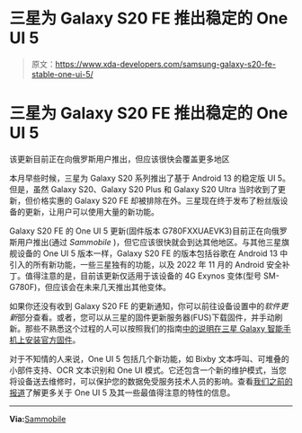 # 三星为 Galaxy S20 FE 推出稳定的 One UI 5

> 原文：<https://www.xda-developers.com/samsung-galaxy-s20-fe-stable-one-ui-5/>

# 三星为 Galaxy S20 FE 推出稳定的 One UI 5

该更新目前正在向俄罗斯用户推出，但应该很快会覆盖更多地区

本月早些时候，三星为 Galaxy S20 系列推出了基于 Android 13 的稳定版 UI 5。但是，虽然 Galaxy S20、Galaxy S20 Plus 和 Galaxy S20 Ultra 当时收到了更新，但价格实惠的 Galaxy S20 FE 却被排除在外。三星现在终于发布了粉丝版设备的更新，让用户可以使用大量的新功能。

Galaxy S20 FE 的 One UI 5 更新(固件版本 G780FXXUAEVK3)目前正在向俄罗斯用户推出(通过 *Sammobile* )，但它应该很快就会到达其他地区。与其他三星旗舰设备的 One UI 5 版本一样，Galaxy S20 FE 的版本包括谷歌在 Android 13 中引入的所有新功能，一些三星独有的功能，以及 2022 年 11 月的 Android 安全补丁。值得注意的是，目前该更新仅适用于该设备的 4G Exynos 变体(型号 SM-G780F)，但应该会在未来几天推出其他变体。

如果你还没有收到 Galaxy S20 FE 的更新通知，你可以前往设备设置中的*软件更新*部分查看。或者，您可以从三星的固件更新服务器(FUS)下载固件，并手动刷新。那些不熟悉这个过程的人可以按照我们的指南[中的说明在三星 Galaxy 智能手机上安装官方固件](https://www.xda-developers.com/how-to-update-samsung-galaxy-smartphone/)。

对于不知情的人来说，One UI 5 包括几个新功能，如 Bixby 文本呼叫、可堆叠的小部件支持、OCR 文本识别和 One UI 模式。它还包含一个新的维护模式，当您将设备送去维修时，可以保护您的数据免受服务技术人员的影响。查看[我们之前的报道](https://www.xda-developers.com/samsung-one-ui-5-features-detailed/)了解更多关于 One UI 5 及其一些最值得注意的特性的信息。

* * *

**Via:**[Sammobile](https://www.sammobile.com/news/galaxy-s20-fe-android-13-update-one-ui-5-0-released/)